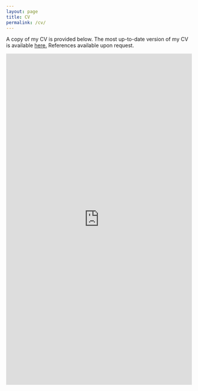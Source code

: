```yaml
---
layout: page
title: CV
permalink: /cv/
---
```


<p>A copy of my CV is provided below. The most up-to-date version of my CV is available <a href="https://github.com/elizabethmcd/cv/blob/master/EAM-CV.pdf">here.</a> References available upon request.</p>

<p class='text-right'><a href='https://docs.google.com/document/d/1cSttsC-4h2e9-6RBJzSJMV4BF6Rp9QiW/edit' target='_blank'><iframe width='100%' height='900px' frameborder='0' scrolling='yes' class='embed-responsive-item'  src='https://docs.google.com/document/d/1cSttsC-4h2e9-6RBJzSJMV4BF6Rp9QiW/preview' allowfullscreen></iframe>
